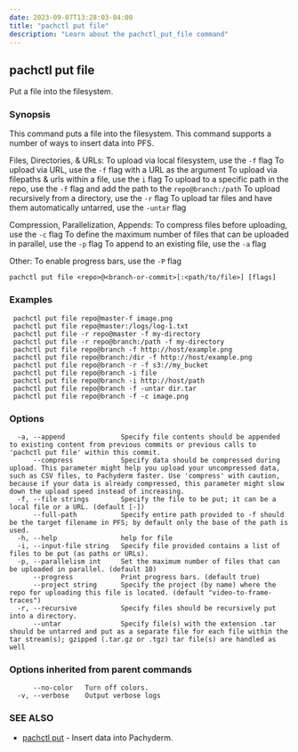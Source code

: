 ```yaml
---
date: 2023-09-07T13:28:03-04:00
title: "pachctl put file"
description: "Learn about the pachctl_put_file command"
---
```


## pachctl put file

Put a file into the filesystem.

### Synopsis

This command puts a file into the filesystem.  This command supports a number of ways to insert data into PFS. 

Files, Directories, & URLs: 
 To upload via local filesystem, use the `-f` flag 
 To upload via URL, use the `-f` flag with a URL as the argument 
 To upload via filepaths & urls within a file, use the `i` flag 
 To upload to a specific path in the repo, use the `-f` flag and add the path to the `repo@branch:/path` 
 To upload recursively from a directory, use the `-r` flag 
 To upload tar files and have them automatically untarred, use the `-untar` flag 

Compression, Parallelization, Appends: 
 To compress files before uploading, use the `-c` flag 
 To define the maximum number of files that can be uploaded in parallel, use the `-p` flag 
 To append to an existing file, use the `-a` flag 

Other: 
 To enable progress bars, use the `-P` flag 


```
pachctl put file <repo>@<branch-or-commit>[:<path/to/file>] [flags]
```

### Examples

```
 pachctl put file repo@master-f image.png 
 pachctl put file repo@master:/logs/log-1.txt  
 pachctl put file -r repo@master -f my-directory 
 pachctl put file -r repo@branch:/path -f my-directory 
 pachctl put file repo@branch -f http://host/example.png 
 pachctl put file repo@branch:/dir -f http://host/example.png 
 pachctl put file repo@branch -r -f s3://my_bucket 
 pachctl put file repo@branch -i file 
 pachctl put file repo@branch -i http://host/path 
 pachctl put file repo@branch -f -untar dir.tar 
 pachctl put file repo@branch -f -c image.png 

```

### Options

```
  -a, --append              Specify file contents should be appended to existing content from previous commits or previous calls to 'pachctl put file' within this commit.
      --compress            Specify data should be compressed during upload. This parameter might help you upload your uncompressed data, such as CSV files, to Pachyderm faster. Use 'compress' with caution, because if your data is already compressed, this parameter might slow down the upload speed instead of increasing.
  -f, --file strings        Specify the file to be put; it can be a local file or a URL. (default [-])
      --full-path           Specify entire path provided to -f should be the target filename in PFS; by default only the base of the path is used.
  -h, --help                help for file
  -i, --input-file string   Specify file provided contains a list of files to be put (as paths or URLs).
  -p, --parallelism int     Set the maximum number of files that can be uploaded in parallel. (default 10)
      --progress            Print progress bars. (default true)
      --project string      Specify the project (by name) where the repo for uploading this file is located. (default "video-to-frame-traces")
  -r, --recursive           Specify files should be recursively put into a directory.
      --untar               Specify file(s) with the extension .tar should be untarred and put as a separate file for each file within the tar stream(s); gzipped (.tar.gz or .tgz) tar file(s) are handled as well
```

### Options inherited from parent commands

```
      --no-color   Turn off colors.
  -v, --verbose    Output verbose logs
```

### SEE ALSO

* [pachctl put](../pachctl_put)	 - Insert data into Pachyderm.

